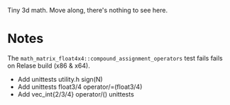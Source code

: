 Tiny 3d math. Move along, there's nothing to see here.

# Notes
The ```math_matrix_float4x4::compound_assignment_operators``` test fails fails on Relase build (x86 & x64).

- Add unittests utility.h sign(N)
- Add unittests float3/4 operator/=(float3/4)
- Add vec_int{2/3/4} operator/() unittests